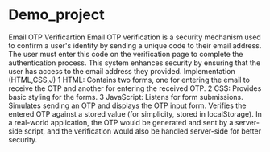 # Demo_project
Email OTP Verificartion
Email OTP verification is a security mechanism used to confirm a user's identity by sending a unique code to their email address. The user must enter this code on the verification page to complete the authentication process. This system enhances security by ensuring that the user has access to the email address they provided.
Implementation (HTML,CSS,J)
1 HTML: Contains two forms, one for entering the email to receive the OTP and another for entering the received OTP.
2 CSS: Provides basic styling for the forms.
3 JavaScript:
Listens for form submissions.
Simulates sending an OTP and displays the OTP input form.
Verifies the entered OTP against a stored value (for simplicity, stored in localStorage).
In a real-world application, the OTP would be generated and sent by a server-side script, and the verification would also be handled server-side for better security.
